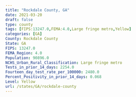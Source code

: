 ```yaml
---
title: "Rockdale County, GA"
date: 2021-03-20
draft: false
type: county
tags: [FIPS:13247.0,FEMA:4.0,Large fringe metro,Yellow]
categories: [GA]
County: Rockdale County
State: GA
FIPS: 13247.0
FEMA_Region: 4.0
Population: 90896.0
NCHS_Urban_Rural_Classification: Large fringe metro
Tests_in_prior_14_days: 2254.0
Fourteen_day_test_rate_per_100000: 2480.0
Percent_Positivity_in_prior_14_days: 0.068
Level: Yellow
url: /states/GA/rockdale-county
---
```



